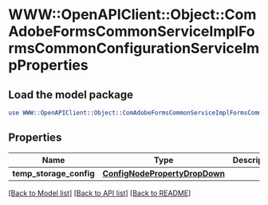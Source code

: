 # WWW::OpenAPIClient::Object::ComAdobeFormsCommonServiceImplFormsCommonConfigurationServiceImpProperties

## Load the model package
```perl
use WWW::OpenAPIClient::Object::ComAdobeFormsCommonServiceImplFormsCommonConfigurationServiceImpProperties;
```

## Properties
Name | Type | Description | Notes
------------ | ------------- | ------------- | -------------
**temp_storage_config** | [**ConfigNodePropertyDropDown**](ConfigNodePropertyDropDown.md) |  | [optional] 

[[Back to Model list]](../README.md#documentation-for-models) [[Back to API list]](../README.md#documentation-for-api-endpoints) [[Back to README]](../README.md)


